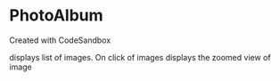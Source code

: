# PhotoAlbum
Created with CodeSandbox

displays list of images. On click of images displays the zoomed view of image
